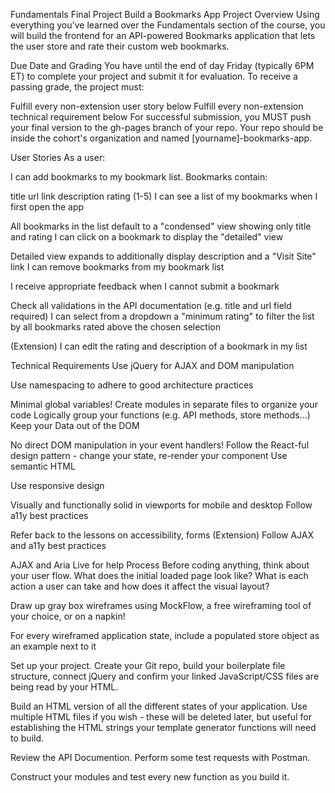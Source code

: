 Fundamentals Final Project
Build a Bookmarks App
Project Overview
Using everything you've learned over the Fundamentals section of the course, you will build the frontend for an API-powered Bookmarks application that lets the user store and rate their custom web bookmarks.

Due Date and Grading
You have until the end of day Friday (typically 6PM ET) to complete your project and submit it for evaluation. To receive a passing grade, the project must:

Fulfill every non-extension user story below
Fulfill every non-extension technical requirement below
For successful submission, you MUST push your final version to the gh-pages branch of your repo. Your repo should be inside the cohort's organization and named [yourname]-bookmarks-app.

User Stories
As a user:

I can add bookmarks to my bookmark list. Bookmarks contain:

title
url link
description
rating (1-5)
I can see a list of my bookmarks when I first open the app

All bookmarks in the list default to a "condensed" view showing only title and rating
I can click on a bookmark to display the "detailed" view

Detailed view expands to additionally display description and a "Visit Site" link
I can remove bookmarks from my bookmark list

I receive appropriate feedback when I cannot submit a bookmark

Check all validations in the API documentation (e.g. title and url field required)
I can select from a dropdown a "minimum rating" to filter the list by all bookmarks rated above the chosen selection

(Extension) I can edit the rating and description of a bookmark in my list

Technical Requirements
Use jQuery for AJAX and DOM manipulation

Use namespacing to adhere to good architecture practices

Minimal global variables!
Create modules in separate files to organize your code
Logically group your functions (e.g. API methods, store methods...)
Keep your Data out of the DOM

No direct DOM manipulation in your event handlers!
Follow the React-ful design pattern - change your state, re-render your component
Use semantic HTML

Use responsive design

Visually and functionally solid in viewports for mobile and desktop
Follow a11y best practices

Refer back to the lessons on accessibility, forms
(Extension) Follow AJAX and a11y best practices

AJAX and Aria Live for help
Process
Before coding anything, think about your user flow. What does the initial loaded page look like? What is each action a user can take and how does it affect the visual layout?

Draw up gray box wireframes using MockFlow, a free wireframing tool of your choice, or on a napkin!

For every wireframed application state, include a populated store object as an example next to it

Set up your project. Create your Git repo, build your boilerplate file structure, connect jQuery and confirm your linked JavaScript/CSS files are being read by your HTML.

Build an HTML version of all the different states of your application. Use multiple HTML files if you wish - these will be deleted later, but useful for establishing the HTML strings your template generator functions will need to build.

Review the API Documention. Perform some test requests with Postman.

Construct your modules and test every new function as you build it.
